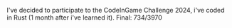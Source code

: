 I've decided to participate to the CodeInGame Challenge 2024, i've coded in Rust (1 month after i've learned it). Final: 734/3970
